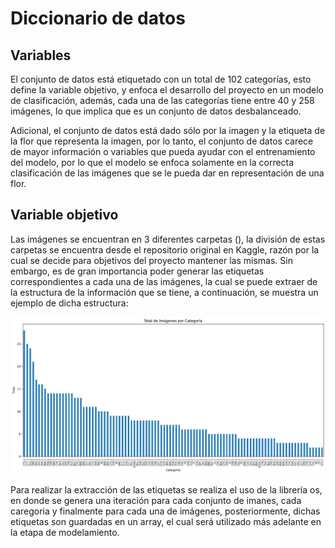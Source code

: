 # Diccionario de datos

## Variables

El conjunto de datos está etiquetado con un total de 102 categorías, esto define la variable objetivo, y enfoca el desarrollo del proyecto en un modelo de clasificación, además, cada una de las categorías tiene entre 40 y 258 imágenes, lo que implica que es un conjunto de datos desbalanceado.

Adicional, el conjunto de datos está dado sólo por la imagen y la etiqueta de la flor que representa la imagen, por lo tanto, el conjunto de datos carece de mayor información o variables que pueda ayudar con el entrenamiento del modelo, por lo que el modelo se enfoca solamente en la correcta clasificación de las imágenes que se le pueda dar en representación de una flor.

## Variable objetivo

Las imágenes se encuentran en 3 diferentes carpetas (), la división de estas carpetas se encuentra desde el repositorio original en Kaggle, razón por la cual se decide para objetivos del proyecto mantener las mismas. Sin embargo, es de gran importancia poder generar las etiquetas correspondientes a cada una de las imágenes, la cual se puede extraer de la estructura de la información que se tiene, a continuación, se muestra un ejemplo de dicha estructura: 

![Texto alternativo](docs/data/Prueba.png)


Para realizar la extracción de las etiquetas se realiza el uso de la librería os, en donde se genera una iteración para cada conjunto de imanes, cada caregoria y finalmente para cada una de imágenes, posteriormente, dichas etiquetas son guardadas en un array, el cual será utilizado más adelante en la etapa de modelamiento.
